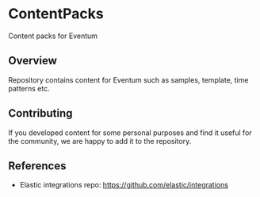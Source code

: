 # ContentPacks
Content packs for Eventum

## Overview
Repository contains content for Eventum such as samples, template, time patterns etc.

## Contributing
If you developed content for some personal purposes and find it useful for the community, we are happy to add it to the repository.

## References
- Elastic integrations repo: https://github.com/elastic/integrations
